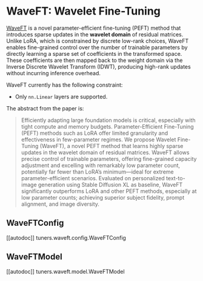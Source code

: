 <!--Copyright 2025 The HuggingFace Team. All rights reserved.

Licensed under the Apache License, Version 2.0 (the "License"); you may not use this file except in compliance with
the License. You may obtain a copy of the License at

http://www.apache.org/licenses/LICENSE-2.0

Unless required by applicable law or agreed to in writing, software distributed under the License is distributed on
an "AS IS" BASIS, WITHOUT WARRANTIES OR CONDITIONS OF ANY KIND, either express or implied. See the License for the
specific language governing permissions and limitations under the License.

⚠️ Note that this file is in Markdown but contain specific syntax for our doc-builder (similar to MDX) that may not be
rendered properly in your Markdown viewer.

-->

# WaveFT: Wavelet Fine-Tuning

[WaveFT](https://arxiv.org/abs/2505.12532) is a novel parameter-efficient fine-tuning (PEFT) method that introduces sparse updates in the **wavelet domain** of residual matrices. Unlike LoRA, which is constrained by discrete low-rank choices, WaveFT enables fine-grained control over the number of trainable parameters by directly learning a sparse set of coefficients in the transformed space. These coefficients are then mapped back to the weight domain via the Inverse Discrete Wavelet Transform (IDWT), producing high-rank updates without incurring inference overhead.

WaveFT currently has the following constraint:

- Only `nn.Linear` layers are supported.

The abstract from the paper is:

>Efficiently adapting large foundation models is critical, especially with tight compute and memory budgets. Parameter-Efficient Fine-Tuning (PEFT) methods such as LoRA offer limited granularity and effectiveness in few-parameter regimes. We propose Wavelet Fine-Tuning (WaveFT), a novel PEFT method that learns highly sparse updates in the wavelet domain of residual matrices. WaveFT allows precise control of trainable parameters, offering fine-grained capacity adjustment and excelling with remarkably low parameter count, potentially far fewer than LoRA’s minimum—ideal for extreme parameter-efficient scenarios. Evaluated on personalized text-to-image generation using Stable Diffusion XL as baseline, WaveFT significantly outperforms LoRA and other PEFT methods, especially at low parameter counts; achieving superior subject fidelity, prompt alignment, and image diversity.

## WaveFTConfig

[[autodoc]] tuners.waveft.config.WaveFTConfig

## WaveFTModel

[[autodoc]] tuners.waveft.model.WaveFTModel
